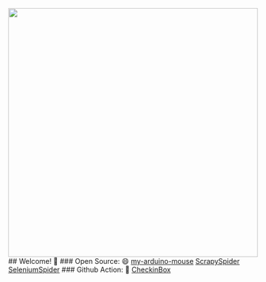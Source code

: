 <a href="https://zhimengyaosin.github.io/">
  <img width="100%" src="https://github.com/zhimengyaosin/zhimengyaosin/blob/main/github.jpg" height="504" width="896">
</a>
## Welcome! 👋
### Open Source: 😄
<a href="https://github.com/zhimengyaosin/my-arduino-mouse">my-arduino-mouse</a>
<a href="https://github.com/zhimengyaosin/ScrapySpider">ScrapySpider</a>
<a href="https://github.com/zhimengyaosin/SeleniumSpider">SeleniumSpider</a>
### Github Action: 🌱
<a href="https://github.com/zhimengyaosin/CheckinBox">CheckinBox</a>

<!--
### Hi there 👋

**zhimengyaosin/zhimengyaosin** is a ✨ _special_ ✨ repository because its `README.md` (this file) appears on your GitHub profile.
Here are some ideas to get you started:
- 🔭 I’m currently working on ...
- 🌱 I’m currently learning ...
- 👯 I’m looking to collaborate on ...
- 🤔 I’m looking for help with ...
- 💬 Ask me about ...
- 📫 How to reach me: ...
- 😄 Pronouns: ...
- ⚡ Fun fact: ...
-->
